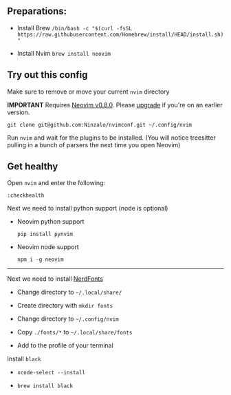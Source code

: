 ## Preparations: 

- Install Brew `/bin/bash -c "$(curl -fsSL https://raw.githubusercontent.com/Homebrew/install/HEAD/install.sh)"`

- Install Nvim `brew install neovim`

## Try out this config

Make sure to remove or move your current `nvim` directory

**IMPORTANT** Requires [Neovim v0.8.0](https://github.com/neovim/neovim/releases). Please [upgrade](#upgrade-to-latest-release) if you're on an earlier version. 
```
git clone git@github.com:Ninzalo/nvimconf.git ~/.config/nvim
```

Run `nvim` and wait for the plugins to be installed. (You will notice treesitter pulling in a bunch of parsers the next time you open Neovim) 

## Get healthy

Open `nvim` and enter the following:

```
:checkhealth
```


Next we need to install python support (node is optional)

- Neovim python support

  ```
  pip install pynvim
  ```

- Neovim node support

  ```
  npm i -g neovim
  ```
---

Next we need to install [NerdFonts](https://www.nerdfonts.com/font-downloads)

- Change directory to `~/.local/share/`

- Create directory with `mkdir fonts`

- Change directory to `~/.config/nvim`

- Copy `./fonts/*` to `~/.local/share/fonts` 

- Add to the profile of your terminal 

Install `black`

- `xcode-select --install`

- `brew install black`
